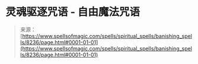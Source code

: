 <!--yml

category: 未分类

date: 2024-06-12 18:43:39

-->

# 灵魂驱逐咒语 - 自由魔法咒语

> 来源：[https://www.spellsofmagic.com/spells/spiritual_spells/banishing_spells/8236/page.html#0001-01-01](https://www.spellsofmagic.com/spells/spiritual_spells/banishing_spells/8236/page.html#0001-01-01)
